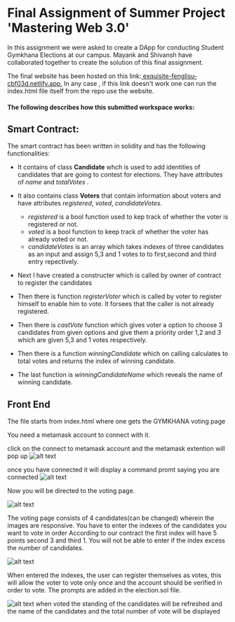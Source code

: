 # Final Assignment of Summer Project 'Mastering Web 3.0'

In this assignment we were asked to create a DApp for conducting Student Gymkhana Elections at our campus. Mayank and Shivansh have collaborated together to create the solution of this final assignment. 

The final website has been hosted on this link:[ exquisite-fenglisu-cbf03d.netlify.app.](https://venerable-croquembouche-6369a5.netlify.app/) In any case , if this link doesn't work one can run the index.html file itself from the repo use the website.

#### The following describes how this submitted workspace works:

## Smart Contract:

The smart contract has been written in solidity and has the following functionalities:
 - It contains of class **Candidate** whch is used to add identities of candidates that are going to contest for elections. They have attributes of _name_ and _totalVotes_ .
 - It also contains class **Voters** that contain information about voters and have attributes _registered_, _voted_, _candidateVotes_.
   - _registered_ is a bool function used to kep track of whether the voter is registered or not.
   * _voted_ is a bool function to keep track of whether the voter has already voted or not.
   * _candidateVotes_ is an array which takes indexes of three candidates as an input and assign 5,3 and 1 votes to to first,second and third entry repectively.

 - Next I have created a constructer which is called by owner of contract to register the candidates
 - Then there is function *registerVoter* which is called by voter to register himself to enable him to vote. It forsees that the caller is not already registered.
 - Then there is *castVote* function which gives voter a option to choose 3 candidates from given options and give them a priority order 1,2 and 3 which are given 5,3 and 1 votes respectively.
 - Then there is a function *winningCandidate* which on calling calculates to total votes and returns the index of winning candidate.
 - The last function is *winningCandidateName* which reveals the name of winning candidate.


## Front End

The file starts from index.html where one gets the GYMKHANA voting page

You need a metamask account to connect with it.

click on the connect to metamask account and the metamask extention will pop up 
![alt text](https://imgur.com/GcEdOa2.jpg)

once you have connected it will display a command promt saying you are connected
![alt text](https://imgur.com/XRDSWKK.jpg)

Now you will be directed to the voting page.

![alt text](https://imgur.com/rgwaPKz.jpg)

The voting page consists of 4 candidates(can be changed) wherein the images are responsive. You have to enter the indexes of the candidates you want to vote in order
According to our contract the first index will have 5 points second 3 and third 1.
You will not be able to enter if the index excess the number of candidates.

![alt text](https://imgur.com/A2ltjyR.jpg)


When entered the indexes, the user can register themselves as votes, this will allow the voter to vote only once and the account should be verified in order to vote. The prompts are added in the election.sol file.

![alt text](https://imgur.com/yq7a6Vl.jpg)
when voted the standing of the candidates will be refreshed and the name of the candidates and the total number of vote will be displayed
